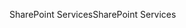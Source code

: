 <span data-ttu-id="3c5fa-101">SharePoint Services</span><span class="sxs-lookup"><span data-stu-id="3c5fa-101">SharePoint Services</span></span>